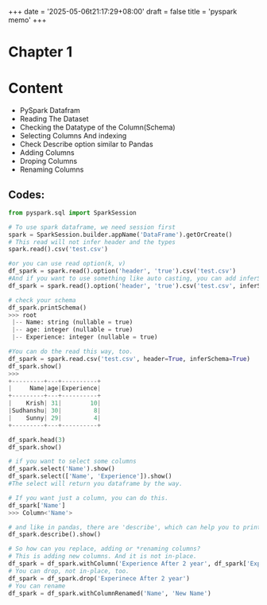 +++
date = '2025-05-06t21:17:29+08:00'
draft = false 
title = 'pyspark memo'
+++
# Chapter 1
# Content
- PySpark Datafram
- Reading The Dataset
- Checking the Datatype of the Column(Schema)
- Selecting Columns And indexing
- Check Describe option similar to Pandas
- Adding Columns
- Droping Columns
- Renaming Columns

## Codes:
```python
from pyspark.sql import SparkSession

# To use spark dataframe, we need session first
spark = SparkSession.builder.appName('DataFrame').getOrCreate()
# This read will not infer header and the types
spark.read().csv('test.csv')

#or you can use read option(k, v)
df_spark = spark.read().option('header', 'true').csv('test.csv')
#And if you want to use something like auto casting, you can add inferSchema
df_spark = spark.read().option('header', 'true').csv('test.csv', inferSchema=True)

# check your schema
df_spark.printSchema()
>>> root
 |-- Name: string (nullable = true)
 |-- age: integer (nullable = true)
 |-- Experience: integer (nullable = true)

#You can do the read this way, too.
df_spark = spark.read.csv('test.csv', header=True, inferSchema=True)
df_spark.show()
>>>
+---------+---+----------+
|     Name|age|Experience|
+---------+---+----------+
|    Krish| 31|        10|
|Sudhanshu| 30|         8|
|    Sunny| 29|         4|
+---------+---+----------+

df_spark.head(3)
df_spark.show()

# if you want to select some columns
df_spark.select('Name').show()
df_spark.select(['Name', 'Experience']).show()
#The select will return you dataframe by the way.

# If you want just a column, you can do this.
df_spark['Name']
>>> Column<'Name'>

# and like in pandas, there are 'describe', which can help you to print the statistics of your data. by the way, describe returns you a dataframe. 
df_spark.describe().show()

# So how can you replace, adding or *renaming columns?
# This is adding new columns. And it is not in-place.
df_spark = df_spark.withColumn('Experience After 2 year', df_spark['Experience'] + 2)
# You can drop, not in-place, too.
df_spark = df_spark.drop('Experinece After 2 year')
# You can rename
df_spark = df_spark.withColumnRenamed('Name', 'New Name')
```
